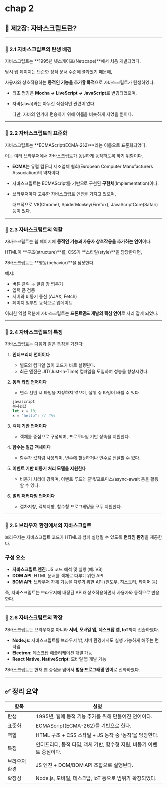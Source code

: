 # chap 2

## 📘 제2장: 자바스크립트란?

---

### 🔹 2.1 자바스크립트의 탄생 배경

자바스크립트는 **1995년 넷스케이프(Netscape)**에서 처음 개발되었다.

당시 웹 페이지는 단순한 정적 문서 수준에 불과했기 때문에,

사용자와 상호작용하는 **동적인 기능을 추가할 목적**으로 자바스크립트가 탄생하였다.

- 최초 명칭은 **Mocha → LiveScript → JavaScript**로 변경되었으며,
- 자바(Java)와는 아무런 직접적인 관련이 없다.
    
    다만, 자바의 인기에 편승하기 위해 이름을 비슷하게 지었을 뿐이다.
    

---

### 🔹 2.2 자바스크립트의 표준화

자바스크립트는 **ECMAScript(ECMA-262)**라는 이름으로 표준화되었다.

이는 여러 브라우저에서 자바스크립트가 동일하게 동작하도록 하기 위함이다.

- **ECMA**는 유럽 컴퓨터 제조업체 협회(European Computer Manufacturers Association)의 약자이다.
- 자바스크립트는 ECMAScript를 기반으로 구현된 **구현체**(Implementation)이다.
- 브라우저마다 고유한 자바스크립트 엔진을 가지고 있으며,
    
    대표적으로 V8(Chrome), SpiderMonkey(Firefox), JavaScriptCore(Safari) 등이 있다.
    

---

### 🔹 2.3 자바스크립트의 역할

자바스크립트는 웹 페이지에 **동적인 기능과 사용자 상호작용을 추가하는 언어**이다.

HTML이 **구조(structure)**를, CSS가 **스타일(style)**을 담당한다면,

자바스크립트는 **행동(behavior)**을 담당한다.

예시:

- 버튼 클릭 → 알림 창 띄우기
- 입력 폼 검증
- 서버와 비동기 통신 (AJAX, Fetch)
- 페이지 일부만 동적으로 업데이트

이러한 역할 덕분에 자바스크립트는 **프론트엔드 개발의 핵심 언어**로 자리 잡게 되었다.

---

### 🔹 2.4 자바스크립트의 특징

자바스크립트는 다음과 같은 특징을 가진다:

1. **인터프리터 언어이다**
    - 별도의 컴파일 없이 코드가 바로 실행된다.
    - 최근 엔진은 JIT(Just-In-Time) 컴파일을 도입하여 성능을 향상시켰다.
2. **동적 타입 언어이다**
    - 변수 선언 시 타입을 지정하지 않으며, 실행 중 타입이 바뀔 수 있다.
    
    ```jsx
    javascript
    복사편집
    let x = 10;
    x = "hello"; // 가능
    
    ```
    
3. **객체 기반 언어이다**
    - 객체를 중심으로 구성되며, 프로토타입 기반 상속을 지원한다.
4. **함수는 일급 객체이다**
    - 함수가 값처럼 사용되며, 변수에 할당하거나 인수로 전달할 수 있다.
5. **이벤트 기반 비동기 처리 모델을 지원한다**
    - 비동기 처리에 강하며, 이벤트 루프와 콜백/프로미스/async-await 등을 활용할 수 있다.
6. **멀티 패러다임 언어이다**
    - 절차지향, 객체지향, 함수형 프로그래밍을 모두 지원한다.

---

### 🔹 2.5 브라우저 환경에서의 자바스크립트

브라우저는 자바스크립트 코드가 HTML과 함께 실행될 수 있도록 **런타임 환경**을 제공한다.

### 구성 요소

- **자바스크립트 엔진**: JS 코드 해석 및 실행 (예: V8)
- **DOM API**: HTML 문서를 객체로 다루기 위한 API
- **BOM API**: 브라우저 자체 기능을 다루기 위한 API (윈도우, 히스토리, 타이머 등)

즉, 자바스크립트는 브라우저에 내장된 API와 상호작용하면서 사용자와 동적으로 반응한다.

---

### 🔹 2.6 자바스크립트의 확장

자바스크립트는 브라우저뿐 아니라 **서버, 모바일 앱, 데스크탑 앱, IoT**까지 진출하였다.

- **Node.js**: 자바스크립트를 브라우저 밖, 서버 환경에서도 실행 가능하게 해주는 런타임
- **Electron**: 데스크탑 애플리케이션 개발 가능
- **React Native, NativeScript**: 모바일 앱 개발 가능

자바스크립트는 현재 웹 중심을 넘어서 **범용 프로그래밍 언어**로 진화하였다.

---

## ✅ 정리 요약

| 항목 | 설명 |
| --- | --- |
| 탄생 | 1995년, 웹에 동적 기능 추가를 위해 만들어진 언어이다. |
| 표준화 | ECMAScript(ECMA-262)를 기반으로 한다. |
| 역할 | HTML 구조 + CSS 스타일 + JS 동작 중 ‘동작’을 담당한다. |
| 특징 | 인터프리터, 동적 타입, 객체 기반, 함수형 지원, 비동기 이벤트 중심이다. |
| 브라우저 환경 | JS 엔진 + DOM/BOM API 조합으로 실행된다. |
| 확장성 | Node.js, 모바일, 데스크탑, IoT 등으로 범위가 확장되었다. |